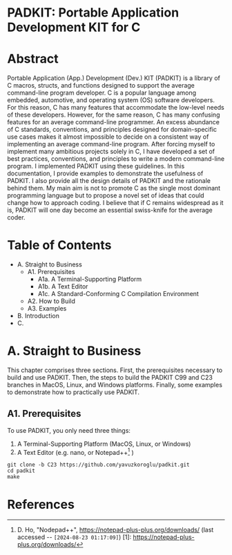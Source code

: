 # PADKIT: Portable Application Development KIT for C 

# Abstract

Portable Application (App.) Development (Dev.) KIT (PADKIT) is a library of C macros, structs, and functions designed to support the average command-line program developer. C is a popular language among embedded, automotive, and operating system (OS) software developers. For this reason, C has many features that accommodate the low-level needs of these developers. However, for the same reason, C has many confusing features for an average command-line programmer. An excess abundance of C standards, conventions, and principles designed for domain-specific use cases makes it almost impossible to decide on a consistent way of implementing an average command-line program. After forcing myself to implement many ambitious projects solely in C, I have developed a set of best practices, conventions, and principles to write a modern command-line program. I implemented PADKIT using these guidelines. In this documentation, I provide examples to demonstrate the usefulness of PADKIT. I also provide all the design details of PADKIT and the rationale behind them. My main aim is not to promote C as the single most dominant programming language but to propose a novel set of ideas that could change how to approach coding. I believe that if C remains widespread as it is, PADKIT will one day become an essential swiss-knife for the average coder. 

# Table of Contents

- A. Straight to Business
	- A1. Prerequisites
		- A1a. A Terminal-Supporting Platform
		- A1b. A Text Editor
		- A1c. A Standard-Conforming C Compilation Environment
	- A2. How to Build
	- A3. Examples
- B. Introduction
- C. 

##

# A. Straight to Business<a id='A'></a>

This chapter comprises three sections. First, the prerequisites necessary to build and use PADKIT. Then, the steps to build the PADKIT C99 and C23 branches in MacOS, Linux, and Windows platforms. Finally, some examples to demonstrate how to practically use PADKIT.

## A1. Prerequisites

To use PADKIT, you only need three things:

1. A Terminal-Supporting Platform (MacOS, Linux, or Windows)
2. A Text Editor (e.g. nano, or Notepad++[^1] )

```
git clone -b C23 https://github.com/yavuzkoroglu/padkit.git 
cd padkit
make
```

# References

[^1]: D. Ho, "Nodepad++", https://notepad-plus-plus.org/downloads/ (last accessed -- `[2024-08-23 01:17:09]`)
[1]: https://notepad-plus-plus.org/downloads/